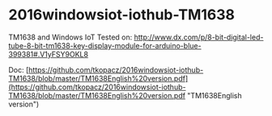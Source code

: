 # 2016windowsiot-iothub-TM1638
TM1638 and Windows IoT
Tested on: http://www.dx.com/p/8-bit-digital-led-tube-8-bit-tm1638-key-display-module-for-arduino-blue-399381#.V1yFSY9OKL8

Doc: [https://github.com/tkopacz/2016windowsiot-iothub-TM1638/blob/master/TM1638English%20version.pdf](https://github.com/tkopacz/2016windowsiot-iothub-TM1638/blob/master/TM1638English%20version.pdf "TM1638English version")